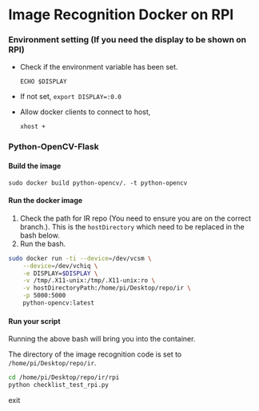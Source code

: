 # Image Recognition Docker on RPI
### Environment setting (If you need the display to be shown on RPI)
- Check if the environment variable has been set.

    `ECHO $DISPLAY`

- If not set, 
    `export DISPLAY=:0.0`

- Allow docker clients to connect to host,

    `xhost +`



### Python-OpenCV-Flask

#### Build the image

`sudo docker build python-opencv/. -t python-opencv`

#### Run the docker image

1. Check the path for IR repo (You need to ensure you are on the correct branch.). This is the `hostDirectory` which need to be replaced in the bash below.
2. Run the bash.
```bash
sudo docker run -ti --device=/dev/vcsm \
    --device=/dev/vchiq \
    -e DISPLAY=$DISPLAY \
    -v /tmp/.X11-unix:/tmp/.X11-unix:ro \
    -v hostDirectoryPath:/home/pi/Desktop/repo/ir \
    -p 5000:5000
    python-opencv:latest

```

#### Run your script
Running the above bash will bring you into the container. 

The directory of the image recognition code is set to `/home/pi/Desktop/repo/ir`.

```bash
cd /home/pi/Desktop/repo/ir/rpi
python checklist_test_rpi.py
```

exit




